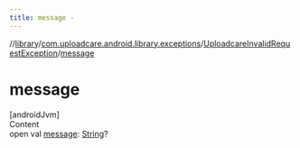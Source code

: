 ```yaml
---
title: message -
---
```

//[library](../../index.md)/[com.uploadcare.android.library.exceptions](../index.md)/[UploadcareInvalidRequestException](index.md)/[message](message.md)



# message  
[androidJvm]  
Content  
open val [message](message.md): [String](https://kotlinlang.org/api/latest/jvm/stdlib/kotlin/-string/index.html)?  



